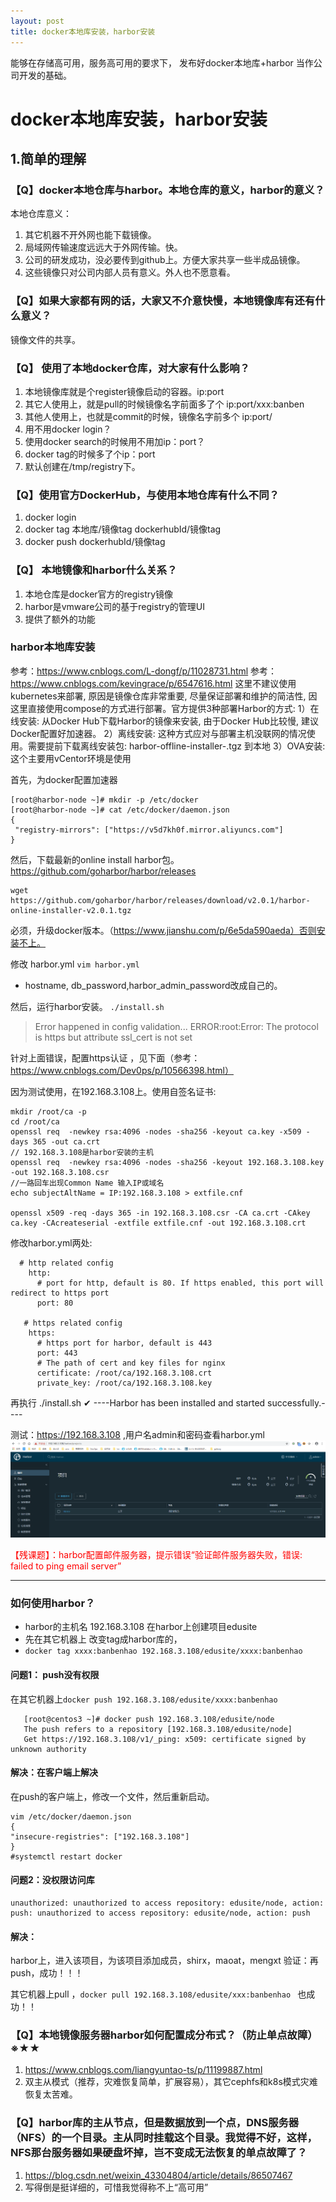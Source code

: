 ```yaml
---
layout: post
title: docker本地库安装，harbor安装
---
```


能够在存储高可用，服务高可用的要求下，
发布好docker本地库+harbor
当作公司开发的基础。

# docker本地库安装，harbor安装

## 1.简单的理解

### 【Q】docker本地仓库与harbor。本地仓库的意义，harbor的意义？
本地仓库意义：
1. 其它机器不开外网也能下载镜像。
2. 局域网传输速度远远大于外网传输。快。
3. 公司的研发成功，没必要传到github上。方便大家共享一些半成品镜像。
4. 这些镜像只对公司内部人员有意义。外人也不愿意看。


### 【Q】如果大家都有网的话，大家又不介意快慢，本地镜像库有还有什么意义？  
镜像文件的共享。     


### 【Q】 使用了本地docker仓库，对大家有什么影响？
1. 本地镜像库就是个register镜像启动的容器。ip:port
2. 其它人使用上，就是pull的时候镜像名字前面多了个 ip:port/xxx:banben
3. 其他人使用上，也就是commit的时候，镜像名字前多个 ip:port/
4. 用不用docker login？
5. 使用docker search的时候用不用加ip：port？
6. docker tag的时候多了个ip：port
7. 默认创建在/tmp/registry下。



### 【Q】使用官方DockerHub，与使用本地仓库有什么不同？
1. docker login
2. docker tag 本地库/镜像tag  dockerhubId/镜像tag
3. docker push dockerhubId/镜像tag 

### 【Q】 本地镜像和harbor什么关系？
1. 本地仓库是docker官方的registry镜像
2. harbor是vmware公司的基于registry的管理UI
3. 提供了额外的功能  


      

### harbor本地库安装
参考：https://www.cnblogs.com/L-dongf/p/11028731.html
参考：https://www.cnblogs.com/kevingrace/p/6547616.html
这里不建议使用kubernetes来部署, 原因是镜像仓库非常重要, 尽量保证部署和维护的简洁性, 因这里直接使用compose的方式进行部署。官方提供3种部署Harbor的方式:
1）在线安装: 从Docker Hub下载Harbor的镜像来安装, 由于Docker Hub比较慢, 建议Docker配置好加速器。
2）离线安装: 这种方式应对与部署主机没联网的情况使用。需要提前下载离线安装包: harbor-offline-installer-.tgz 到本地
3）OVA安装: 这个主要用vCentor环境是使用

首先，为docker配置加速器
```
[root@harbor-node ~]# mkdir -p /etc/docker
[root@harbor-node ~]# cat /etc/docker/daemon.json
{
 "registry-mirrors": ["https://v5d7kh0f.mirror.aliyuncs.com"]
}
```

然后，下载最新的online install harbor包。
https://github.com/goharbor/harbor/releases  
```
wget  https://github.com/goharbor/harbor/releases/download/v2.0.1/harbor-online-installer-v2.0.1.tgz
```

必须，升级docker版本。（https://www.jianshu.com/p/6e5da590aeda）否则安装不上。

修改 harbor.yml
 `vim harbor.yml` 
   + hostname, db_password,harbor_admin_password改成自己的。
  

然后，运行harbor安装。
  `./install.sh`
> Error happened in config validation...
    ERROR:root:Error: The protocol is https but attribute ssl_cert is not set

针对上面错误，配置https认证 ，见下面（参考：https://www.cnblogs.com/Dev0ps/p/10566398.html）

因为测试使用，在192.168.3.108上。使用自签名证书:
```
mkdir /root/ca -p
cd /root/ca
openssl req  -newkey rsa:4096 -nodes -sha256 -keyout ca.key -x509 -days 365 -out ca.crt
// 192.168.3.108是harbor安装的主机
openssl req  -newkey rsa:4096 -nodes -sha256 -keyout 192.168.3.108.key -out 192.168.3.108.csr
//一路回车出现Common Name 输入IP或域名
echo subjectAltName = IP:192.168.3.108 > extfile.cnf

openssl x509 -req -days 365 -in 192.168.3.108.csr -CA ca.crt -CAkey ca.key -CAcreateserial -extfile extfile.cnf -out 192.168.3.108.crt
```

修改harbor.yml两处:
```
  # http related config
    http:
      # port for http, default is 80. If https enabled, this port will redirect to https port
      port: 80

   # https related config
    https:
      # https port for harbor, default is 443
      port: 443
      # The path of cert and key files for nginx
      certificate: /root/ca/192.168.3.108.crt
      private_key: /root/ca/192.168.3.108.key
```

再执行 ./install.sh
✔ ----Harbor has been installed and started successfully.----

测试：https://192.168.3.108 ,用户名admin和密码查看harbor.yml
![](/images/2020-07-07-18-16-39.png)

<font color=red>【残课题】：harbor配置邮件服务器，提示错误“验证邮件服务器失败，错误: failed to ping email server”</font>

---
### 如何使用harbor？
+  harbor的主机名 192.168.3.108 在harbor上创建项目edusite
+  先在其它机器上 改变tag成harbor库的，
+  `docker tag xxxx:banbenhao 192.168.3.108/edusite/xxxx:banbenhao`
#### 问题1： push没有权限
  在其它机器上`docker push 192.168.3.108/edusite/xxxx:banbenhao  `
 ```
    [root@centos3 ~]# docker push 192.168.3.108/edusite/node
    The push refers to a repository [192.168.3.108/edusite/node]
    Get https://192.168.3.108/v1/_ping: x509: certificate signed by unknown authority
 ```

#### 解决：在客户端上解决
在push的客户端上，修改一个文件，然后重新启动。
```
vim /etc/docker/daemon.json
{ 
"insecure-registries": ["192.168.3.108"]
}
#systemctl restart docker
```

#### 问题2：没权限访问库
```
unauthorized: unauthorized to access repository: edusite/node, action: push: unauthorized to access repository: edusite/node, action: push
```

#### 解决： 

harbor上，进入该项目，为该项目添加成员，shirx，maoat，mengxt
验证：再push，成功！！！ 

其它机器上pull ，`docker pull 192.168.3.108/edusite/xxx:banbenhao `
也成功！！

### 【Q】本地镜像服务器harbor如何配置成分布式？（防止单点故障） ※★★
1. https://www.cnblogs.com/liangyuntao-ts/p/11199887.html
2. 双主从模式（推荐，灾难恢复简单，扩展容易），其它cephfs和k8s模式灾难恢复太苦难。


### 【Q】harbor库的主从节点，但是数据放到一个点，DNS服务器（NFS）的一个目录。主从同时挂载这个目录。我觉得不好，这样，NFS那台服务器如果硬盘坏掉，岂不变成无法恢复的单点故障了？
1. https://blog.csdn.net/weixin_43304804/article/details/86507467
2. 写得倒是挺详细的，可惜我觉得称不上“高可用” 
